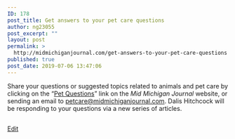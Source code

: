 ```yaml
---
ID: 178
post_title: Get answers to your pet care questions
author: ng23055
post_excerpt: ""
layout: post
permalink: >
  http://midmichiganjournal.com/get-answers-to-your-pet-care-questions
published: true
post_date: 2019-07-06 13:47:06
---
```

Share your questions or suggested topics related to animals and pet care by clicking on the “<a href="http://midmichiganjournal.com/add-question">Pet Questions</a>” link on the <i>Mid Michigan Journal </i>website, or sending an email to <a href="mailto:petcare@midmichiganjournal.com">petcare@midmichiganjournal.com</a>. Dalis Hitchcock will be responding to your questions via a new series of articles.

##

<a href="https://docs.google.com/document/d/1fUzMxQChZt-OkbLB1MGK__B85vqAZJtbY3s6UjPztTQ/edit?usp=sharing">Edit</a>